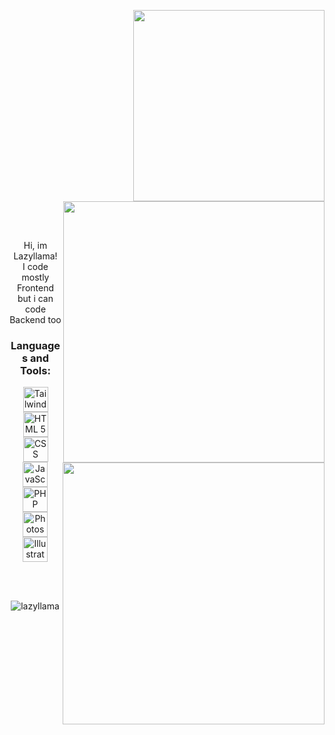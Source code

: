 <!--img src="" align="left" width="60" height="416" style="border-radius:8px;"--> 

<a href="https://spotify-github-profile.vercel.app/api/view?uid=123simon4&redirect=true"><img src="https://spotify-github-profile.vercel.app/api/view?uid=123simon4&cover_image=true&theme=default&bar_color=53b14f&bar_color_cover=false" align="right" width="306" > </a>

<a href ="https://discord.com/users/754965470888722484"><img align="right" src="https://lanyard-profile-readme.vercel.app/api/754965470888722484?bg=121212" width="418"></a>


<br><br><br><br><br><br><br><br><br><br>
<a href="#"><img src="https://github-readme-stats-sigma-five.vercel.app/api/top-langs/?username=lazylllama&layout=compact&theme=radical&border_radius=8&hide_border=true&bg_color=121212&title_color=ffffff&text_color=ffffff"  align="right" width="419"></a>

<br><br><br><br><br><br><br><br><br><br>
<p align="center">
Hi, im Lazyllama!<br>
I code mostly Frontend but i can code Backend too<br>

<h3 align="center">Languages and Tools:</h3>
<p align="center">
  <a href="https://tailwindcss.com" target="_blank" rel="noreferrer">
    <img src="https://tailwindcss.com/_next/static/media/tailwindcss-mark.3c5441fc7a190fb1800d4a5c7f07ba4b1345a9c8.svg" alt="Tailwind CSS" width="40" height="40"/>
  </a>
  <a href="#" target="_blank" rel="noreferrer"> 
    <img src="https://upload.wikimedia.org/wikipedia/commons/thumb/3/38/HTML5_Badge.svg/1024px-HTML5_Badge.svg.png" alt="HTML 5" width="40" height="40"/> 
  </a> 
  <a href="#" target="_blank" rel="noreferrer"> 
    <img src="https://upload.wikimedia.org/wikipedia/commons/thumb/6/62/CSS3_logo.svg/800px-CSS3_logo.svg.png" alt="CSS" width="40" height="40"/> 
  </a> 
  <a href="#" target="_blank" rel="noreferrer"> 
    <img src="https://upload.wikimedia.org/wikipedia/commons/thumb/6/6a/JavaScript-logo.png/768px-JavaScript-logo.png" alt="JavaScript" width="40" height="40"/> 
  </a> 
  <a href="https://www.php.net" target="_blank" rel="noreferrer"> 
    <img src="https://i.pinimg.com/originals/2d/3a/7d/2d3a7d7d1ad7adeded994de246f60c43.png" alt="PHP" width="40" height="40"/> 
  </a> 
  <a href="https://www.adobe.com/products/photoshop.html" target="_blank" rel="noreferrer"> 
    <img src="https://upload.wikimedia.org/wikipedia/commons/thumb/a/af/Adobe_Photoshop_CC_icon.svg/1200px-Adobe_Photoshop_CC_icon.svg.png" alt="Photoshop 2024" width="40" height="40"/> 
  </a> 
    <a href="https://www.adobe.com/products/illustrator.html" target="_blank" rel="noreferrer"> 
      <img src="https://upload.wikimedia.org/wikipedia/commons/thumb/f/fb/Adobe_Illustrator_CC_icon.svg/640px-Adobe_Illustrator_CC_icon.svg.png" alt="Illustrator 2024" width="40" height="40"/> 
    </a> 
  </p>

<br><br>

<p align="center"> 
  <img src="https://komarev.com/ghpvc/?username=lazylllama&label=Profile%20views&color=0e75b6&style=flat" alt="lazyllama" />
</p> 
